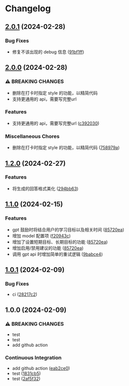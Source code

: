 # Changelog

## [2.0.1](https://github.com/LinLin00000000/learnertracker/compare/v2.0.0...v2.0.1) (2024-02-28)


### Bug Fixes

* 修复不该出现的 debug 信息 ([91bf1ff](https://github.com/LinLin00000000/learnertracker/commit/91bf1ff57ddc1244d671fb2a694548b30d3c0d92))

## [2.0.0](https://github.com/LinLin00000000/learnertracker/compare/v1.2.0...v2.0.0) (2024-02-28)


### ⚠ BREAKING CHANGES

* 删除在打卡时指定 style 的功能，以精简代码
* 支持更通用的 api，需要写完整url

### Features

* 支持更通用的 api，需要写完整url ([c392030](https://github.com/LinLin00000000/learnertracker/commit/c39203059ab9184848c530b84ff2eb2d9ef86554))


### Miscellaneous Chores

* 删除在打卡时指定 style 的功能，以精简代码 ([758979a](https://github.com/LinLin00000000/learnertracker/commit/758979abddb6151e5e93e45221e735ac22a49484))

## [1.2.0](https://github.com/LinLin00000000/learnertracker/compare/v1.1.0...v1.2.0) (2024-02-27)


### Features

* 将生成的回答格式美化 ([294bb63](https://github.com/LinLin00000000/learnertracker/commit/294bb63dd63d6125ee030034010c9da1f8966dc1))

## [1.1.0](https://github.com/LinLin00000000/learnertracker/compare/v1.0.1...v1.1.0) (2024-02-15)


### Features

* gpt 鼓励时将结合用户的学习目标以及相关时间 ([85720ea](https://github.com/LinLin00000000/learnertracker/commit/85720eaba51eb30081dddd075e1ca9053921cd91))
* 增加 model 配置项 ([f20943c](https://github.com/LinLin00000000/learnertracker/commit/f20943c069a4e0094f615ac0759a25f0cbd7bc78))
* 增加了设置短期目标、长期目标的功能 ([85720ea](https://github.com/LinLin00000000/learnertracker/commit/85720eaba51eb30081dddd075e1ca9053921cd91))
* 增加启用/禁用建议的功能 ([85720ea](https://github.com/LinLin00000000/learnertracker/commit/85720eaba51eb30081dddd075e1ca9053921cd91))
* 调用 gpt api 时增加简单的重试逻辑 ([9babce4](https://github.com/LinLin00000000/learnertracker/commit/9babce44052b6c98a68ab64ce06f8e3a343b07dd))

## [1.0.1](https://github.com/LinLin00000000/learnertracker/compare/v1.0.0...v1.0.1) (2024-02-09)


### Bug Fixes

* ci ([28217c2](https://github.com/LinLin00000000/learnertracker/commit/28217c22565cb00eaa2d6c1409180e6484bf6f7b))

## 1.0.0 (2024-02-09)


### ⚠ BREAKING CHANGES

* test
* test
* add github action

### Continuous Integration

* add github action ([eab2ce0](https://github.com/LinLin00000000/learnertracker/commit/eab2ce0ec32d6a16fd10d3fb4e6823bc4807066b))
* test ([1831cb5](https://github.com/LinLin00000000/learnertracker/commit/1831cb5e2ebbbfb48f03b238ee591e268161482b))
* test ([2af5f32](https://github.com/LinLin00000000/learnertracker/commit/2af5f32418fcad93ef3795e0976747a547994e95))
